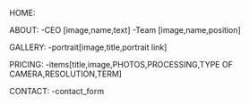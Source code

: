 HOME:

ABOUT:
    -CEO [image,name,text]
    -Team [image,name,position]


GALLERY:
    -portrait[image,title,portrait link]

PRICING:
    -items[title,image,PHOTOS,PROCESSING,TYPE OF CAMERA,RESOLUTION,TERM]
    
CONTACT:
    -contact_form